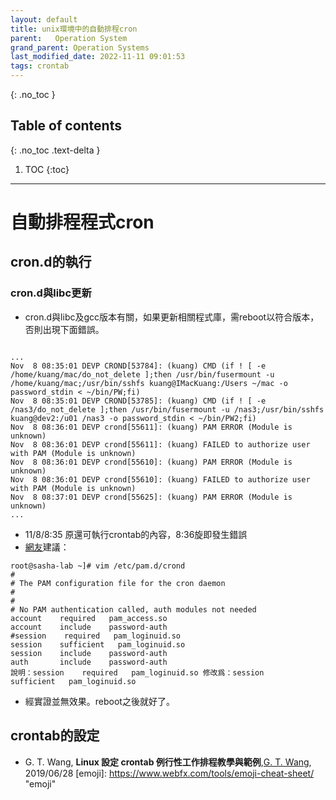 ```yaml
---
layout: default
title: unix環境中的自動排程cron
parent:   Operation System
grand_parent: Operation Systems
last_modified_date: 2022-11-11 09:01:53
tags: crontab
---
```


{: .no_toc }

## Table of contents
{: .no_toc .text-delta }

1. TOC 
{:toc}

---

# 自動排程程式cron

## cron.d的執行
### cron.d與libc更新
- cron.d與libc及gcc版本有關，如果更新相關程式庫，需reboot以符合版本，否則出現下面錯誤。

```

...
Nov  8 08:35:01 DEVP CROND[53784]: (kuang) CMD (if ! [ -e /home/kuang/mac/do_not_delete ];then /usr/bin/fusermount -u /home/kuang/mac;/usr/bin/sshfs kuang@IMacKuang:/Users ~/mac -o password_stdin < ~/bin/PW;fi)
Nov  8 08:35:01 DEVP CROND[53785]: (kuang) CMD (if ! [ -e /nas3/do_not_delete ];then /usr/bin/fusermount -u /nas3;/usr/bin/sshfs kuang@dev2:/u01 /nas3 -o password_stdin < ~/bin/PW2;fi)
Nov  8 08:36:01 DEVP crond[55611]: (kuang) PAM ERROR (Module is unknown)
Nov  8 08:36:01 DEVP crond[55611]: (kuang) FAILED to authorize user with PAM (Module is unknown)
Nov  8 08:36:01 DEVP crond[55610]: (kuang) PAM ERROR (Module is unknown)
Nov  8 08:36:01 DEVP crond[55610]: (kuang) FAILED to authorize user with PAM (Module is unknown)
Nov  8 08:37:01 DEVP crond[55625]: (kuang) PAM ERROR (Module is unknown)
...
```
- 11/8/8:35 原還可執行crontab的內容，8:36旋即發生錯誤
- [網友](https://www.twblogs.net/a/5c03dc2bbd9eee728c16acb6)建議：

```
root@sasha-lab ~]# vim /etc/pam.d/crond
#
# The PAM configuration file for the cron daemon
#
#
# No PAM authentication called, auth modules not needed
account    required   pam_access.so
account    include    password-auth
#session    required   pam_loginuid.so
session    sufficient   pam_loginuid.so
session    include    password-auth
auth       include    password-auth
說明：session    required   pam_loginuid.so 修改爲：session    sufficient   pam_loginuid.so
```
- 經實證並無效果。reboot之後就好了。

## crontab的設定

- G. T. Wang, **Linux 設定 crontab 例行性工作排程教學與範例**,[G. T. Wang](https://blog.gtwang.org/linux/linux-crontab-cron-job-tutorial-and-examples/), 2019/06/28
[emoji]: <https://www.webfx.com/tools/emoji-cheat-sheet/> "emoji"